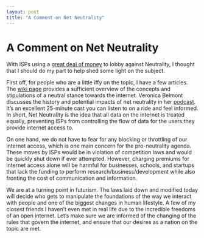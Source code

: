 ```yaml
---
layout: post
title: "A Comment on Net Neutrality"
---
```

<h1>A Comment on Net Neutrality</h1>

With ISPs using a [great deal of money](https://www.theverge.com/2017/3/29/15100620/congress-fcc-isp-web-browsing-privacy-fire-sale) to lobby against Neutrality, I thought that I should do my part to help shed some light on the subject.

First off, for people who are a little iffy on the topic, I have a few articles. The [wiki page](https://en.wikipedia.org/wiki/Net_neutrality) provides a sufficient overview of the concepts and stipulations of a neutral stance towards the internet. Veronica Belmont discusses the history 
and potential impacts of net neutrality in her [podcast](https://irlpodcast.org/episode2/). It’s an excellent 25-minute cast you can listen to on 
a ride and feel informed. In short, Net Neutrality is the idea that all data on the internet is treated equally, preventing ISPs from controlling 
the flow of data for the users they provide internet access to.

On one hand, we do not have to fear for any blocking or throttling of our internet access, which is one main concern for the pro-neutrality agenda. 
These moves by ISPs would be in violation of competition laws and would be quickly shut down if ever attempted. However, charging premiums for internet
access alone will be harmful for businesses, schools, and startups that lack the funding to perform research/business/development while also fronting 
the cost of communication and information.

We are at a turning point in futurism. The laws laid down and modified today will decide who gets to manipulate the foundations of the way we interact
with people and one of the biggest changes in human lifestyle. A few of my closest friends I haven’t even met in real life due to the incredible 
freedoms of an open internet. Let’s make sure we are informed of the changing of the rules that govern the internet, and ensure that our desires as 
a nation on the topic are met.
